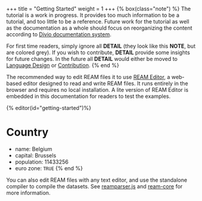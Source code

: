 +++
title = "Getting Started"
weight = 1
+++
{% box(class="note") %}
The tutorial is a work in progress.
It provides too much information to be a tutorial, and too little to be a reference.
Future work for the tutorial as well as the documentation as a whole should focus on reorganizing the content according to [Divio documentation system](https://documentation.divio.com/).

For first time readers, simply ignore all **DETAIL** (they look like this **NOTE**, but are colored grey).
If you wish to contribute, **DETAIL** provide some insights for future changes.
In the future all **DETAIL** would either be moved to [Language Design](/overview/language-design/) or [Contribution](/contribution).
{% end %}

The recommended way to edit REAM files it to use [REAM Editor](https://chmlee.github.io/ream-editor), a web-based editor designed to read and write REAM files.
It runs entirely in the browser and requires no local installation.
A lite version of REAM Editor is embedded in this documentation for readers to test the examples.

{% editor(id="getting-started")%}
# Country
- name: Belgium
- capital: Brussels
- population: $11433256$
- euro zone: `TRUE`
{% end %}

You can also edit REAM files with any text editor, and use the standalone compiler to compile the datasets.
See [reamparser.js](https://github.com/chmlee/reamparser.js) and [ream-core](https://github.com/chmlee/ream-core) for more information.
